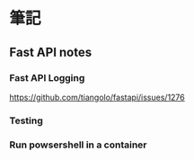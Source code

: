 # 筆記

## Fast API notes

### Fast API Logging
https://github.com/tiangolo/fastapi/issues/1276

### Testing

### Run powsershell in a container

###  



